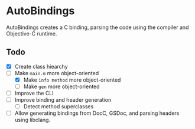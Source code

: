 # AutoBindings

AutoBindings creates a C binding, parsing the code using the compiler and Objective-C runtime.

## Todo

* [X] Create class hiearchy
* [ ] Make `main.m` more object-oriented
    * [X] Make `info method` more object-oriented
    * [ ] Make `gen` more object-oriented
* [ ] Improve the CLI
* [ ] Improve binding and header generation
    * [ ] Detect method superclasses
* [ ] Allow generating bindings from DocC, GSDoc, and parsing headers using libclang.